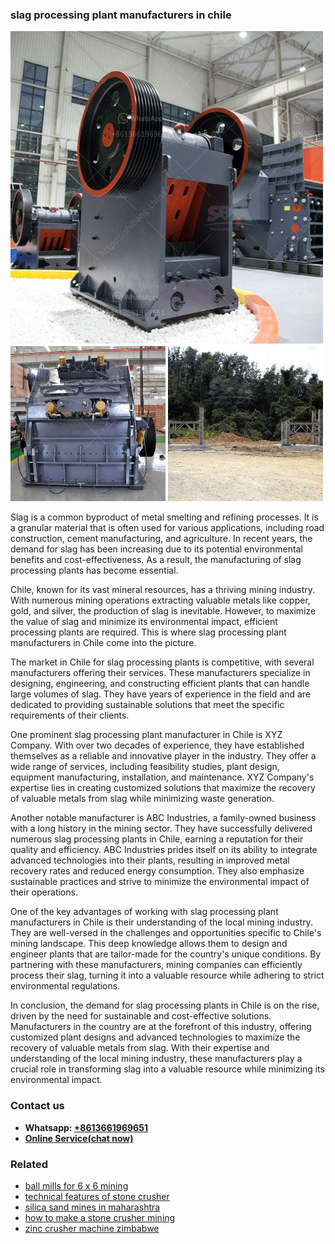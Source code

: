 <h3>slag processing plant manufacturers in chile</h3><img src='1704857076.jpg' alt=''><p>Slag is a common byproduct of metal smelting and refining processes. It is a granular material that is often used for various applications, including road construction, cement manufacturing, and agriculture. In recent years, the demand for slag has been increasing due to its potential environmental benefits and cost-effectiveness. As a result, the manufacturing of slag processing plants has become essential.</p><p>Chile, known for its vast mineral resources, has a thriving mining industry. With numerous mining operations extracting valuable metals like copper, gold, and silver, the production of slag is inevitable. However, to maximize the value of slag and minimize its environmental impact, efficient processing plants are required. This is where slag processing plant manufacturers in Chile come into the picture.</p><p>The market in Chile for slag processing plants is competitive, with several manufacturers offering their services. These manufacturers specialize in designing, engineering, and constructing efficient plants that can handle large volumes of slag. They have years of experience in the field and are dedicated to providing sustainable solutions that meet the specific requirements of their clients.</p><p>One prominent slag processing plant manufacturer in Chile is XYZ Company. With over two decades of experience, they have established themselves as a reliable and innovative player in the industry. They offer a wide range of services, including feasibility studies, plant design, equipment manufacturing, installation, and maintenance. XYZ Company's expertise lies in creating customized solutions that maximize the recovery of valuable metals from slag while minimizing waste generation.</p><p>Another notable manufacturer is ABC Industries, a family-owned business with a long history in the mining sector. They have successfully delivered numerous slag processing plants in Chile, earning a reputation for their quality and efficiency. ABC Industries prides itself on its ability to integrate advanced technologies into their plants, resulting in improved metal recovery rates and reduced energy consumption. They also emphasize sustainable practices and strive to minimize the environmental impact of their operations.</p><p>One of the key advantages of working with slag processing plant manufacturers in Chile is their understanding of the local mining industry. They are well-versed in the challenges and opportunities specific to Chile's mining landscape. This deep knowledge allows them to design and engineer plants that are tailor-made for the country's unique conditions. By partnering with these manufacturers, mining companies can efficiently process their slag, turning it into a valuable resource while adhering to strict environmental regulations.</p><p>In conclusion, the demand for slag processing plants in Chile is on the rise, driven by the need for sustainable and cost-effective solutions. Manufacturers in the country are at the forefront of this industry, offering customized plant designs and advanced technologies to maximize the recovery of valuable metals from slag. With their expertise and understanding of the local mining industry, these manufacturers play a crucial role in transforming slag into a valuable resource while minimizing its environmental impact.</p><h3>Contact us</h3><ul><li><strong>Whatsapp:&nbsp;<a href="https://wa.me/8613661969651">+8613661969651</a></strong></li><li><a href="https://swt.shibang-china.com/?git&amp;zhl&amp;slag processing plant manufacturers in chile"><strong>Online Service(chat now)</strong></a></li></ul><h3>Related</h3><ul><li><a href='ball mills for 6 x 6 mining.md'>ball mills for 6 x 6 mining</a></li><li><a href='technical features of stone crusher.md'>technical features of stone crusher</a></li><li><a href='silica sand mines in maharashtra.md'>silica sand mines in maharashtra</a></li><li><a href='how to make a stone crusher mining.md'>how to make a stone crusher mining</a></li><li><a href='zinc crusher machine zimbabwe.md'>zinc crusher machine zimbabwe</a></li></ul>